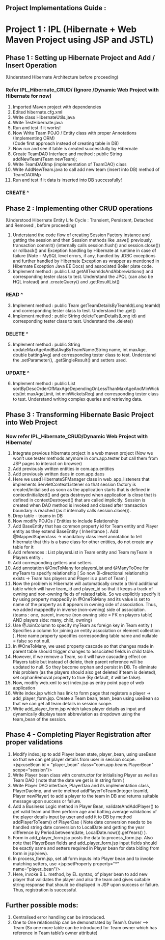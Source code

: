## Project Implementations Guide :

# Project 1 : IPL (Hibernate + Web Maven Project using JSP and JSTL)

## Phase 1 : Setting up Hibernate Project and Add / Insert Operation
(Understand Hibernate Architecture before proceeding)

### Refer IPL_Hibernate_CRUD/ (Ignore /Dynamic Web Project with Hibernate for now)

1. Imported Maven project with dependencies
2. Edited hibernate.cfg.xml
3. Write class HibernateUtils.java
4. Write TestHibernate.java
5. Run and test if it works!         
6. Now Write Team POJO / Entity class with proper Annotations (Implementing ORM)     
(Code first approach instead of creating table in DB)
7. Now run and see if table is created successfully by Hibernate 
8. Create TeamDAO Interface and method : public String addNewTeam(Team newTeam);
9. Write TeamDAOImp (implementation of TeamDAO) class
10. Write AddNewTeam.java to call add new team (insert into DB) method of TeamDAOIMp
11. Run and test if it data is inserted into DB successfully!
### CREATE ^

## Phase 2 : Implementing other CRUD operations 
(Understood Hibernate Entity Life Cycle : Transient, Persistent, Detached and Removed , before proceeding)

1. Understand the code flow of creating Session Factory instance and getting the session and then Session methods like .save() previously, transaction commit() (internally calls session.flush() and session.close()) or rollback() and Exception handling by Hibernate at runtime in case of failure (Note - MySQL level errors, if any, handled by JDBC exceptions and further handled by Hibernate Exception as wrapper as mentioned in Hibernate Exception Java EE Docs) and associated Boiler plate code.
2. Implement method :	public List<Team> getAllTeamIdsAndAbbreviations() and corresponding tester class to test. Understand the JPQL (can also be HQL instead) and .createQuery() and .getResultList()
### READ ^
3. Implement method :	public Team getTeamDetailsByTeamId(Long teamId) and corresponding tester class to test. Understand the .get()
4. Implement method :	public String deleteTeamDetails(Long id) and corresponding tester class to test. Understand the .delete()
### DELETE ^
5. Implement method :	public String updateMaxAgeAndBatAvgByTeamName(String name, int maxAge, double battingAvg) and corresponding tester class to test. Understand the .setParameter(), .getSingleResult() and setters used.
### UPDATE ^ 
6. Implement method : public List<Team> sortByDescOrderOfMaxAgeDependingOnLessThanMaxAgeAndMinWickets(int maxAgeLimit, int minWicketsReq) and corresponding tester class to test. Understand writing complex queries and retrieving data.

## Phase 3 : Transforming Hibernate Basic Project into Web Project 

### Now refer IPL_Hibernate_CRUD/Dynamic Web Project with Hibernate/

1. Integrate previous hibernate project in a web maven project (Now we won’t use tester methods anymore in com.app.tester but call them from JSP pages to interact on browser)
2. Add previously written entities in com.app.entities 
3. Add previously written daos in com.app.daos 
4. Here we used HibernateSFManager class in web_app_listeners that implements ServletContextListener so that session factory is created/initialised as soon as the application starts that is defined in contextInitialized() and gets destroyed when application is close that is defined in contextDestroyed() that are called implicitly. Session is created when DAO method is invoked and closed after transaction boundary is reached (as it internally calls session.close()).
5. Drop table - teams in DB 
6. Now modify POJOs / Entities to include Relationship
7. Add BaseEntity that has common property id for Team entity and Player entity as they extend BaseEntity ( Inheritance ). Add @MappedSuperclass -> mandatory class level annotation to tell hibernate that this is a base class for other entities, do not create any table for it
8. Add references : List<Player> playersList in Team entity and Team myTeam in Players entity  .
9. Add corresponding getters and setters.
10. Add annotation @OneToMany for playersList and @ManyToOne for myTeam to specify relationship [ So now Bi-directional relationship exists -> Team has players and Player is a part of Team ] 
11. Now the problem is Hibernate will automatically create a third additional table which will have team_id and player_id so that it keeps a track of owning and non-owning fields of related table. So we explicitly specify it by using property mappedBy in @OneToMany and its value is set to name of the property as it appears in owning side of association. Thus, we added mappedBy in inverse (non-owning) side of association. (teams : one, parent, inverse (non owning side = FK on players table) AND players side: many, child, owning)
12. Use @JoinColumn to specify myTeam as foreign key in Team entity ( Specifies a column for joining an entity association or element collection ). Here name property specifies corresponding table name and nullable = false so not null.
13. In @OneToMany,  we used property cascade so that changes made in parent table should trigger changes to associated fields in child table.
14. However, if we remove a Team, so it will have cascading effect on Players table but instead of delete, their parent reference will be updated to null. So they become orphan and persist in DB. To eliminate this problem (as the players should also get deleted if team is deleted), set orphanRemoval property to true (By default, it will be false).
15. Now, modify web.xml to set index.jsp as entry point page of web application
16. Write index.jsp which has link to form page that registers a player -> add_player_form.jsp. Create a Team bean, team_bean using useBean so that we can get all team details in session scope.
17. Write add_player_form.jsp which takes player details as input and dynamically displays team abbreviation as dropdown using the team_bean of the session.

## Phase 4 - Completing Player Registration after proper validations

1. Modify index.jsp to add Player bean state, player_bean, using useBean so that we can get player details from user in session scope.
<jsp:useBean id = "player_bean" class="com.app.beans.PlayerBean" scope="session"/>
2. Write Player bean class with constructor for initialising Player as well as Team DAO ( note that the date we get is in string form )
3. Write Player DAO interface, PlayerDao and its implementation class, PlayerDaoImp, and write method addPlayerToTeam(Integer teamId, Player newPlayer) to add a player to the team in DB and returns suitable message upon success or failure.
4. Add a Business Logic method in Player Bean, validateAndAddPlayer() to get valid team and then perform age and batting average validations of the player details input by user and add it to DB by method addPlayerToTeam() of PlayerDao ( Note date conversion needs to be handled string date conversion to LocalDate and getting the year difference by Period.between(date, LocalDate.now()).getYears() ).
5. Form in add_player_form.jsp posts the data to process_form.jsp. Also note that PlayerBean fields and add_player_form.jsp input fields should be exactly same and setters required in Player bean for data biding from form in jsp(view).
6. In process_form.jsp, set all form inputs into Player bean and to invoke matching setters, use <jsp:setProperty property="*" name="player_bean"/>
7. Here, invoke B.L. method, by EL syntax, of player bean to add new player that validates the player and also the team and gives suitable string response that should be displayed in JSP upon success or failure. Thus, registration is successful.

## Further possible mods:
1. Centralised error handling can be introduced.
2. One to One relationship can be demonstrated by Team’s  Owner —> Team (So one more table can be introduced for Team owner which has reference in Team table’s owner attribute)
